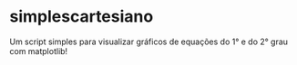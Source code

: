 # simplescartesiano
Um script simples para visualizar gráficos de equações do 1° e do 2° grau com matplotlib!
